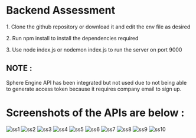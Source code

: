 <h1>Backend Assessment</h1>
<span>1. Clone the github repository or download it and edit the env file as desired</span>

<p>2. Run npm install to install the dependencies required</p>
<p>3. Use node index.js or nodemon index.js to run the server on port 9000</p>

<h2>NOTE : </h2><span>Sphere Engine API has been integrated but not used due to not being able to generate access token because it requires company email to sign up.</span>

<h1>Screenshots of the APIs are below : </h1>

![ss1](https://github.com/ACE3E3/comet-labs-backend/assets/53176174/42d7c5f3-17af-49d0-865e-92988a5f3c15)
![ss2](https://github.com/ACE3E3/comet-labs-backend/assets/53176174/8704d7f8-50b4-4c8f-816c-1c4e9357551e)
![ss3](https://github.com/ACE3E3/comet-labs-backend/assets/53176174/99f71e3b-7811-4e3b-920a-4171c55987aa)
![ss4](https://github.com/ACE3E3/comet-labs-backend/assets/53176174/304c3968-8644-417c-8941-17cd6af65c83)
![ss5](https://github.com/ACE3E3/comet-labs-backend/assets/53176174/87e549cc-9a6e-4dce-a54a-7530f6f828bb)
![ss6](https://github.com/ACE3E3/comet-labs-backend/assets/53176174/305a41bf-b3b8-423f-b539-36138b40f9db)
![ss7](https://github.com/ACE3E3/comet-labs-backend/assets/53176174/840fcefa-1ae8-4f68-82ea-ad458a3c690d)
![ss8](https://github.com/ACE3E3/comet-labs-backend/assets/53176174/016ecc3c-3f63-4e1c-8212-87459d30da72)
![ss9](https://github.com/ACE3E3/comet-labs-backend/assets/53176174/88421590-8411-4ed1-9957-4a48454d6e5a)
![ss10](https://github.com/ACE3E3/comet-labs-backend/assets/53176174/35104f27-84d3-480d-99a3-250101696df8)

